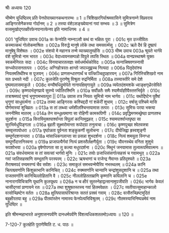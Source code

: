 श्रीः
अध्यायः 120

भीष्मेण युधिष्ठिरम् प्रति पेनपोपाख्यानकथनारम्भः ॥ 1 ॥ त्रिशिखरगिर्याश्रमवासिने सुमित्रनाम्ने विप्रवराय आङ्गिरसेनैकस्या गोर्दानम् ॥ 2 ॥ तस्या वंशेऽसङ्ख्येयानां गवां सम्भवः ॥ 3 ॥ सुमित्रेण वत्समुखोद्गतक्षीरफेनपानात्फेनप इति नामाधिगमः ॥ 4 ॥

001	'युधिष्ठिर उवाच 
001a	कः फेनपेति नाम्नाऽसौ कथं वा भक्षितः पुरा ।
001c	मृत उज्जीवितः कस्मात्कथं गोलोकमाश्रितः ॥
002a	विरुद्धे मानुषे लोके तथा समयवर्त्मसु ।
002c	ऋते दैवं हि दुष्प्रापं मानुषेषु विशेषतः ।
002e	संशयो मे महानत्र तन्मे व्याख्यातुमर्हसि ॥
003	 भीष्म उवाच 
003a	श्रूयते भार्गवे वंशे सुमित्रो नाम भारत ।
003c	वेदाध्ययनसम्पन्नो विपुले तपसि स्थितः ॥
004a	वानप्रस्थाश्रमे युक्तः स्वकर्मनिरतः सदा ।
004c	विनयाचारतत्वज्ञः सर्वधर्मार्थकोविदः ॥
005a	यत्नात्त्रिषवणस्नायी सन्ध्योपासनतत्परः ।
005c	अग्निहोत्ररतः क्षान्तो जपञ्जुह्वच्च नित्यदा ॥
006a	पितृदेवांश्च नियतमतिथींश्च स पूजयन् ।
006c	प्राणसन्धारणार्थं च यत्किञ्चिदुपहारयन् ॥
007a	गिरिस्त्रिशिखरो नाम यतः प्रभवते नदी ।
007c	कुलजेति पुराणेषु विश्रुता रुद्रनिर्मिता ॥
008a	तस्यास्तीरे समे देशे पुष्पमालासमाकुले ।
008c	वन्यौषधिद्रुमोपेते नानापक्षिमृगायुते ॥
009a	व्यपेतदंशमशके ध्वाङ्क्षगृध्रैरसेविते ।
009c	कृष्णदर्भतृणप्राये सुरम्ये ज्योतिरश्मिनि ॥
010a	सर्वोन्नतैः समैः श्यामैर्याज्ञीयैस्तरुभिर्वृते ।
010c	तत्राश्रमपदं पुण्यं भृगूणामभवत्पुरा ||
011a	उवास तत्र नियतः सुमित्रो नाम भार्गवः ।
011c	यथोद्दिष्टेन पूर्वेषां भृगूणां साधुवर्त्मना ॥
012a	तस्मा आङ्गिरसः कश्चिद्ददौ गां शर्करीं शुभाम् ।
012c	वर्षासु पश्चिमे मासि पौर्णमास्यां शुचिव्रतः ॥
013a	स तां लब्ध्वा धर्मशीलश्चिन्तयामास तत्परः ।
013c	सुमित्रः परया भक्त्या जननीमिव मातरम् ॥
014a	तेन सन्धुक्ष्यमाणा सा रोहिणी कामरूपिणी ।
014c	प्रवृद्धिमगमच्छ्रेष्ठा प्राणतश्च सुदर्शना ॥
015a	सिराविमुक्तपार्श्वान्ता विपुलां कान्तिमुद्वहत् ।
015c	श्यामपार्श्वान्तपृष्ठा सा सुरभिर्मधुपिङ्गला ॥
016a	बृहती सूक्ष्मरोमान्ता रूपोदग्रा तनुत्वचा ।
016c	कृष्णपुच्छा श्वेतवक्त्रा समवृत्तपयोधरा ॥
017a	पृष्ठोन्नता पूर्वनता शङ्कुकर्णी सुलोचना ।
017c	दीर्घजिह्वा ह्रस्वशृङ्गी सम्पूर्णदशनान्तरा ॥
018a	मांसाधिकगलान्ता सा प्रसन्ना शुभदर्शना ।
018c	नित्यं शमयुता स्निग्धा सम्पूर्णोदात्तनिस्वना ॥
019a	प्राजापत्यैर्गवां नित्यं प्रशस्तैर्लक्षणैर्युता ।
019c	यौवनस्थेव वनिता शुशुभे रूपशोभया ॥
020a	वृषेणोपगता सा तु कल्या मधुरदर्शना ।
020c	मिथुनं जनयामास तुल्यरूपमिवात्मनः ॥
021a	संवर्धयामास स तां सवत्सां भार्गवो मुनिः ।
021c	तयोः प्रजाधिसंसर्गात्सहस्रं च गवामभूत् ॥
022a	गवां जातिसहस्राणि सम्भूतानि परस्परम् ।
022c	ऋषभाणां च राजेन्द्र नैवान्तः प्रतिदृश्यते ॥
023a	तैराश्रमपदं रम्यमरण्यं चैव सर्वशः ।
023c	समाकुलं समभवन्मेघैरिव नभस्थलम् ॥
024a	कानि चित्पद्मवर्णानि किंशुकाभानि कानिचित् ।
024c	रुक्मवर्णानि चान्यानि चन्द्रांशुसदृशानि च ॥
025a	तथा राजतवर्णानि कानिचिल्लोहितानि वै ।
025c	नीललोहितताम्राणि कृष्णानि कपिलानि च ।
025e	नानारागविचित्राणि यूथानि कुलयूथप ॥
026a	न च क्षीरं सुतस्नेहाद्वत्सानामुपजीवति ।
026c	भार्गवः केवलं चासीद्गवां प्राणायने रतः ॥
027a	तथा शुश्रूषतस्तस्य गवां हितमवेक्षतः ।
027c	व्यतीयात्सुमाहान्कालो वत्सोच्छिष्टेन वर्ततः ॥
028a	क्षुत्पिपासापरिश्रान्तः सततं प्रस्रवं गवाम् ।
028c	वत्सैरुच्छिष्टमुदितं बहुक्षीरतया बहु ॥
029a	पीतवांस्तेन नामास्य फेनपेत्यभिविश्रुतम् ।
029c	गौतमस्याभिनिष्पन्नमेवं नाम युधिष्ठिर ॥ 

इति श्रीमन्महाभारते अनुशासनपर्वणि दानधर्मपर्वणि विंशत्यधिकशततमोऽध्यायः ॥ 120 ॥

7-120-7 कूलहेति पुराणेष्विति ट. ध. पाठः ॥
